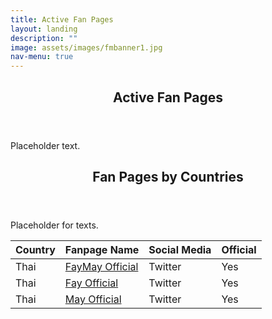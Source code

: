 ```yaml
---
title: Active Fan Pages
layout: landing
description: ""
image: assets/images/fmbanner1.jpg
nav-menu: true
---
```

<!-- Main -->
<div id="main">
	<!-- One -->
	<section id="one">
		<div class="inner">
			<header class="major">
				<h2><span class="translate">Active Fan Pages</span></h2>
			</header>
			<p><span class="translate">Placeholder text.</span></p>
		</div>
	</section>
	<!-- Three -->
	<section id="three">
		<div class="inner">
			<header class="major">
				<h2><span class="translate">Fan Pages by Countries</span></h2>
			</header>
			<p><span class="translate">Placeholder for texts.</span></p>
			<div class="table-wrapper">
				<table>
					<thead>
						<tr>
							<th><span class="translate">Country</span></th>
							<th><span class="translate">Fanpage Name</span></th>
							<th><span class="translate">Social Media</span></th>
							<th><span class="translate">Official</span></th>
						</tr>
					</thead>
					<tbody>
						<tr>
							<td><span class="translate">Thai</span></td>
							<td><a href="https://x.com/FayMayOfficial"><span class="translate">FayMay Official</span></a></td>
							<td><span class="translate">Twitter</span></td>
							<td><span class="translate">Yes</span></td>
						</tr>
						<tr>
							<td><span class="translate">Thai</span></td>
							<td><a href="https://x.com/FayOfficial_TH"><span class="translate">Fay Official</span></a></td>
							<td><span class="translate">Twitter</span></td>
							<td><span class="translate">Yes</span></td>
						</tr>
						<tr>
							<td><span class="translate">Thai</span></td>
							<td><a href="https://x.com/MayOfficial_TH"><span class="translate">May Official</span></a></td>
							<td><span class="translate">Twitter</span></td>
							<td><span class="translate">Yes</span></td>
						</tr>
					</tbody>
				</table>
			</div>
		</div>
	</section>
</div>